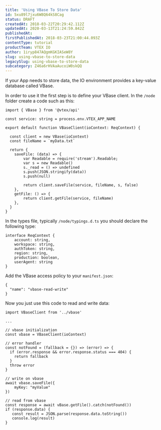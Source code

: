 ```yaml
---
title: 'Using VBase To Store Data'
id: 5xu89l7jxu6W8Q64kS8Cag
status: DRAFT
createdAt: 2018-03-22T20:29:42.112Z
updatedAt: 2020-03-13T21:24:59.842Z
publishedAt: 
firstPublishedAt: 2018-03-23T21:00:44.093Z
contentType: tutorial
productTeam: VTEX IO
author: 1iryp847AQgmKGKIASeW8Y
slug: using-vbase-to-store-data
legacySlug: using-vbase-to-store-data
subcategory: Z46a6rHVAaAucoiW0skQQ
---
```


If your App needs to store data, the IO environment provides a key-value database called VBase.

In order to use it the first step is to define your VBase client. In the `/node` folder create a code such as this:

```
import { VBase } from '@vtex/api'
    
const service: string = process.env.VTEX_APP_NAME
    
export default function VBaseClient(ioContext: ReqContext) {
    
  const client = new VBase(ioContext)
  const fileName = `myData.txt`
    
  return {
    saveFile: (data) => {
        var Readable = require('stream').Readable;
        var s = new Readable()
        s._read = () => undefined
        s.push(JSON.stringify(data))
        s.push(null)
    
        return client.saveFile(service, fileName, s, false)
    },
    getFile: () => {
        return client.getFile(service, fileName)
    },
  }
}
```
In the types file, typically `/node/typings.d.ts` you should declare the following type:

```
interface ReqContext {
    account: string,
    workspace: string,
    authToken: string,
    region: string,
    production: boolean,
    userAgent: string
}
```

Add the VBase access policy to your `manifest.json`:

```
{
  "name": "vbase-read-write"
}
```

Now you just use this code to read and write data:

```
import VBaseClient from '../vbase'

...

// vbase initialization
const vbase = VBaseClient(ioContext)

// error handler
const notFound = (fallback = {}) => (error) => {
  if (error.response && error.response.status === 404) {
    return fallback
  }
  throw error
}

// write on vbase
await vbase.saveFile({
    myKey: "myValue"
})

// read from vbase
const response = await vBase.getFile().catch(notFound())
if (response.data) {
   const result = JSON.parse(response.data.toString())
   console.log(result)
}
```

